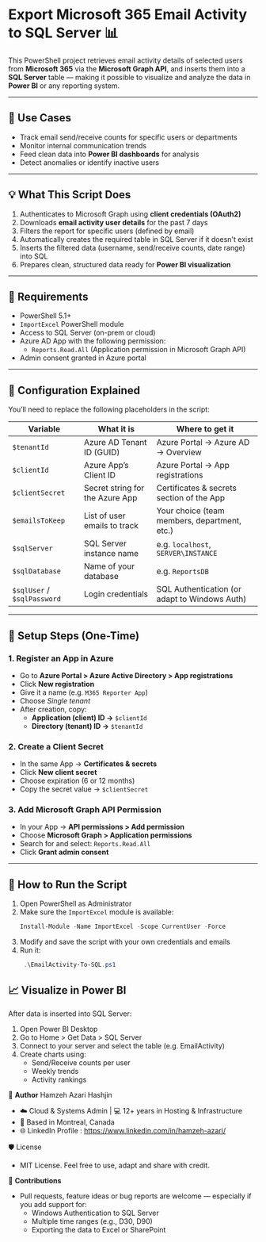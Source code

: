 # Export Microsoft 365 Email Activity to SQL Server 📊

This PowerShell project retrieves email activity details of selected users from **Microsoft 365** via the **Microsoft Graph API**, and inserts them into a **SQL Server** table — making it possible to visualize and analyze the data in **Power BI** or any reporting system.

---

## 📁 Use Cases
 
- Track email send/receive counts for specific users or departments
- Monitor internal communication trends
- Feed clean data into **Power BI dashboards** for analysis
- Detect anomalies or identify inactive users

---

## 💡 What This Script Does

1. Authenticates to Microsoft Graph using **client credentials (OAuth2)**  
2. Downloads **email activity user details** for the past 7 days  
3. Filters the report for specific users (defined by email)  
4. Automatically creates the required table in SQL Server if it doesn't exist  
5. Inserts the filtered data (username, send/receive counts, date range) into SQL  
6. Prepares clean, structured data ready for **Power BI visualization**

---

## 📌 Requirements

- PowerShell 5.1+
- `ImportExcel` PowerShell module  
- Access to SQL Server (on-prem or cloud)
- Azure AD App with the following permission:
  - `Reports.Read.All` (Application permission in Microsoft Graph API)
- Admin consent granted in Azure portal

---

## 🔐 Configuration Explained

You’ll need to replace the following placeholders in the script:

| Variable          | What it is | Where to get it |
|------------------|------------|-----------------|
| `$tenantId`      | Azure AD Tenant ID (GUID) | Azure Portal → Azure AD → Overview |
| `$clientId`      | Azure App’s Client ID | Azure Portal → App registrations |
| `$clientSecret`  | Secret string for the Azure App | Certificates & secrets section of the App |
| `$emailsToKeep`  | List of user emails to track | Your choice (team members, department, etc.) |
| `$sqlServer`     | SQL Server instance name | e.g. `localhost`, `SERVER\INSTANCE` |
| `$sqlDatabase`   | Name of your database | e.g. `ReportsDB` |
| `$sqlUser` / `$sqlPassword` | Login credentials | SQL Authentication (or adapt to Windows Auth) |

---

## 🧭 Setup Steps (One-Time)

### 1. Register an App in Azure
- Go to **Azure Portal > Azure Active Directory > App registrations**
- Click **New registration**
- Give it a name (e.g. `M365 Reporter App`)
- Choose *Single tenant*
- After creation, copy:
  - **Application (client) ID →** `$clientId`
  - **Directory (tenant) ID →** `$tenantId`

### 2. Create a Client Secret
- In the same App → **Certificates & secrets**
- Click **New client secret**
- Choose expiration (6 or 12 months)
- Copy the secret value → `$clientSecret`

### 3. Add Microsoft Graph API Permission
- In your App → **API permissions > Add permission**
- Choose **Microsoft Graph > Application permissions**
- Search for and select: `Reports.Read.All`
- Click **Grant admin consent**

---

## 🚀 How to Run the Script

1. Open PowerShell as Administrator  
2. Make sure the `ImportExcel` module is available:
   ```powershell
   Install-Module -Name ImportExcel -Scope CurrentUser -Force
3. Modify and save the script with your own credentials and emails
4. Run it:
   ```powershell
    .\EmailActivity-To-SQL.ps1

## 📈 Visualize in Power BI

After data is inserted into SQL Server:

1. Open Power BI Desktop
2. Go to Home > Get Data > SQL Server
3. Connect to your server and select the table (e.g. EmailActivity)
4. Create charts using:
   - Send/Receive counts per user
   - Weekly trends
   - Activity rankings

📌 **Author**
Hamzeh Azari Hashjin
- ☁️ Cloud & Systems Admin | 💻 12+ years in Hosting & Infrastructure
- 📍 Based in Montreal, Canada
- 🌐 LinkedIn Profile : https://www.linkedin.com/in/hamzeh-azari/

🛡️ License
- MIT License. Feel free to use, adapt and share with credit.

🤝 **Contributions**
+ Pull requests, feature ideas or bug reports are welcome — especially if you add support for:
  - Windows Authentication to SQL Server
  - Multiple time ranges (e.g., D30, D90)
  - Exporting the data to Excel or SharePoint


